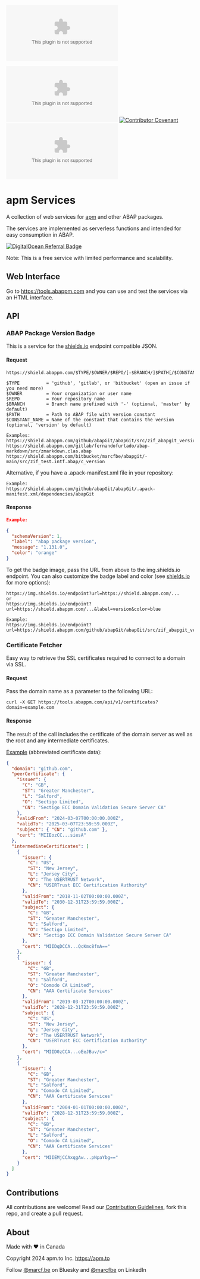 ![Version](https://img.shields.io/github/v/release/abapPM/tools.abappm.com?label=Version&color=blue)

[![License](https://img.shields.io/github/license/abapPM/tools.abappm.com?label=License&color=green)](LICENSE)
[![Contributor Covenant](https://img.shields.io/badge/Contributor%20Covenant-2.1-4baaaa.svg?color=green)](https://github.com/abapPM/.github/blob/main/CODE_OF_CONDUCT.md)
[![REUSE Status](https://api.reuse.software/badge/github.com/abapPM/tools.abappm.com)](https://api.reuse.software/info/github.com/abapPM/tools.abappm.com)

# apm Services

A collection of web services for [apm](https://abappm.com) and other ABAP packages.

The services are implemented as serverless functions and intended for easy consumption in ABAP.

[![DigitalOcean Referral Badge](https://web-platforms.sfo2.cdn.digitaloceanspaces.com/WWW/Badge%202.svg)](https://www.digitalocean.com/?refcode=ec229ff11f84&utm_campaign=Referral_Invite&utm_medium=Referral_Program&utm_source=badge)

Note: This is a free service with limited performance and scalability.

## Web Interface

Go to https://tools.abappm.com and you can use and test the services via an HTML interface.

## API

### ABAP Package Version Badge

This is a service for the [shields.io](https://shields.io/badges/endpoint-badge) endpoint compatible JSON.

#### Request

```
https://shield.abappm.com/$TYPE/$OWNER/$REPO/[-$BRANCH/]$PATH[/$CONSTANT_NAME]

$TYPE          = 'github', 'gitlab', or 'bitbucket' (open an issue if you need more)
$OWNER         = Your organization or user name
$REPO          = Your repository name
$BRANCH        = Branch name prefixed with '-' (optional, 'master' by default)
$PATH          = Path to ABAP file with version constant
$CONSTANT_NAME = Name of the constant that contains the version (optional, 'version' by default)

Examples:
https://shield.abappm.com/github/abapGit/abapGit/src/zif_abapgit_version.intf.abap/c_abap_version
https://shield.abappm.com/gitlab/fernandofurtado/abap-markdown/src/zmarkdown.clas.abap
https://shield.abappm.com/bitbucket/marcfbe/abapgit/-main/src/zif_test.intf.abap/c_version
```

Alternative, if you have a .apack-manifest.xml file in your repository:

```
Example:
https://shield.abappm.com/github/abapGit/abapGit/.apack-manifest.xml/dependencies/abapGit
```

#### Response

```json
Example:

{
  "schemaVersion": 1,
  "label": "abap package version",
  "message": "1.131.0",
  "color": "orange"
}
```

To get the badge image, pass the URL from above to the img.shields.io endpoint. You can also customize the badge label and color (see [shields.io](https://shields.io/endpoint-badge) for more options):

```
https://img.shields.io/endpoint?url=https://shield.abappm.com/...
or
https://img.shields.io/endpoint?url=https://shield.abappm.com/...&label=version&color=blue
```

```
Example:
https://img.shields.io/endpoint?url=https://shield.abappm.com/github/abapGit/abapGit/src/zif_abapgit_version.intf.abap/c_abap_version&label=version&color=blue
```

### Certificate Fetcher

Easy way to retrieve the SSL certificates required to connect to a domain via SSL.

#### Request

Pass the domain name as a parameter to the following URL:

```
curl -X GET https://tools.abappm.com/api/v1/certificates?domain=example.com
```

#### Response

The result of the call includes the certificate of the domain server as well as the root and any intermediate certificates.

[Example](https://raw.githubusercontent.com/abapPM/tools.abappm.com/main/certificates_response.json) (abbreviated certificate data):

```json
{
  "domain": "github.com",
  "peerCertificate": {
    "issuer": {
      "C": "GB",
      "ST": "Greater Manchester",
      "L": "Salford",
      "O": "Sectigo Limited",
      "CN": "Sectigo ECC Domain Validation Secure Server CA"
    },
    "validFrom": "2024-03-07T00:00:00.000Z",
    "validTo": "2025-03-07T23:59:59.000Z",
    "subject": { "CN": "github.com" },
    "cert": "MIIEozCC...siesA"
  },
  "intermediateCertificates": [
    {
      "issuer": {
        "C": "US",
        "ST": "New Jersey",
        "L": "Jersey City",
        "O": "The USERTRUST Network",
        "CN": "USERTrust ECC Certification Authority"
      },
      "validFrom": "2018-11-02T00:00:00.000Z",
      "validTo": "2030-12-31T23:59:59.000Z",
      "subject": {
        "C": "GB",
        "ST": "Greater Manchester",
        "L": "Salford",
        "O": "Sectigo Limited",
        "CN": "Sectigo ECC Domain Validation Secure Server CA"
      },
      "cert": "MIIDqDCCA...QcKmc8fmA=="
    },
    {
      "issuer": {
        "C": "GB",
        "ST": "Greater Manchester",
        "L": "Salford",
        "O": "Comodo CA Limited",
        "CN": "AAA Certificate Services"
      },
      "validFrom": "2019-03-12T00:00:00.000Z",
      "validTo": "2028-12-31T23:59:59.000Z",
      "subject": {
        "C": "US",
        "ST": "New Jersey",
        "L": "Jersey City",
        "O": "The USERTRUST Network",
        "CN": "USERTrust ECC Certification Authority"
      },
      "cert": "MIID0zCCA...oEeJBuv/c="
    },
    {
      "issuer": {
        "C": "GB",
        "ST": "Greater Manchester",
        "L": "Salford",
        "O": "Comodo CA Limited",
        "CN": "AAA Certificate Services"
      },
      "validFrom": "2004-01-01T00:00:00.000Z",
      "validTo": "2028-12-31T23:59:59.000Z",
      "subject": {
        "C": "GB",
        "ST": "Greater Manchester",
        "L": "Salford",
        "O": "Comodo CA Limited",
        "CN": "AAA Certificate Services"
      },
      "cert": "MIIEMjCCAxqgAw...pNpaYbg=="
    }
  ]
}
```

## Contributions

All contributions are welcome! Read our [Contribution Guidelines](CONTRIBUTING.md), fork this repo, and create a pull request.

## About

Made with :heart: in Canada

Copyright 2024 apm.to Inc. <https://apm.to>

Follow [@marcf.be](https://bsky.app/profile/marcf.be) on Bluesky and [@marcfbe](https://linkedin.com/in/marcfbe) on LinkedIn
